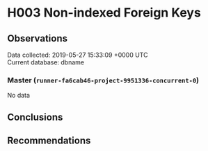 # H003 Non-indexed Foreign Keys #

## Observations ##
Data collected: 2019-05-27 15:33:09 +0000 UTC  
Current database: dbname  

### Master (`runner-fa6cab46-project-9951336-concurrent-0`) ###


No data


## Conclusions ##


## Recommendations ##

